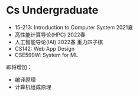 # Cs Undergraduate
+ 15-213: Introduction to Computer System 2021夏
+ 高性能计算导论(HPC) 2022春
+ 人工智能导论(IAI) 2022春 重力四子棋
+ CS142: Web App Design
+ CSE599W: System for ML

即将增加：

+ 编译原理
+ 计算机组成原理
